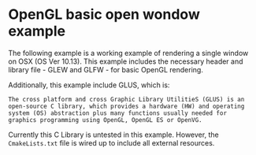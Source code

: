 # OpenGL basic open wondow example

The following example is a working example of rendering a single window on OSX (OS Ver 10.13). 
This example includes the necessary header and library file - GLEW and GLFW - for basic OpenGL rendering. 

Additionally, this example include GLUS, which is:

```
The cross platform and cross Graphic Library UtilitieS (GLUS) is an open-source C library, which provides a hardware (HW) and operating system (OS) abstraction plus many functions usually needed for graphics programming using OpenGL, OpenGL ES or OpenVG.
```

Currently this C Library is untested in this example. However, the `CmakeLists.txt` file is wired up to include all external resources.